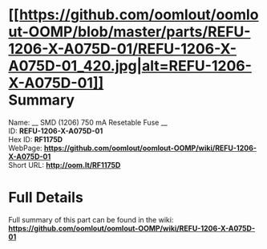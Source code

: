 
[[https://github.com/oomlout/oomlout-OOMP/blob/master/parts/REFU-1206-X-A075D-01/REFU-1206-X-A075D-01_420.jpg|alt=REFU-1206-X-A075D-01]]     
Summary
=================
  
Name: __ SMD (1206) 750 mA Resetable Fuse __    
ID: __REFU-1206-X-A075D-01__   
Hex ID: __RF1175D__   
WebPage: __https://github.com/oomlout/oomlout-OOMP/wiki/REFU-1206-X-A075D-01__   
Short URL: __http://oom.lt/RF1175D__   

Full Details
==========================
Full summary of this part can be found in the wiki:   
__https://github.com/oomlout/oomlout-OOMP/wiki/REFU-1206-X-A075D-01__    

